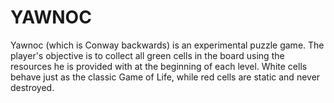 # YAWNOC

Yawnoc (which is Conway backwards) is an experimental puzzle game. The player's objective is to collect all green cells in the board
using the resources he is provided with at the beginning of each level. White cells behave just as the classic Game of Life, while
red cells are static and never destroyed.

